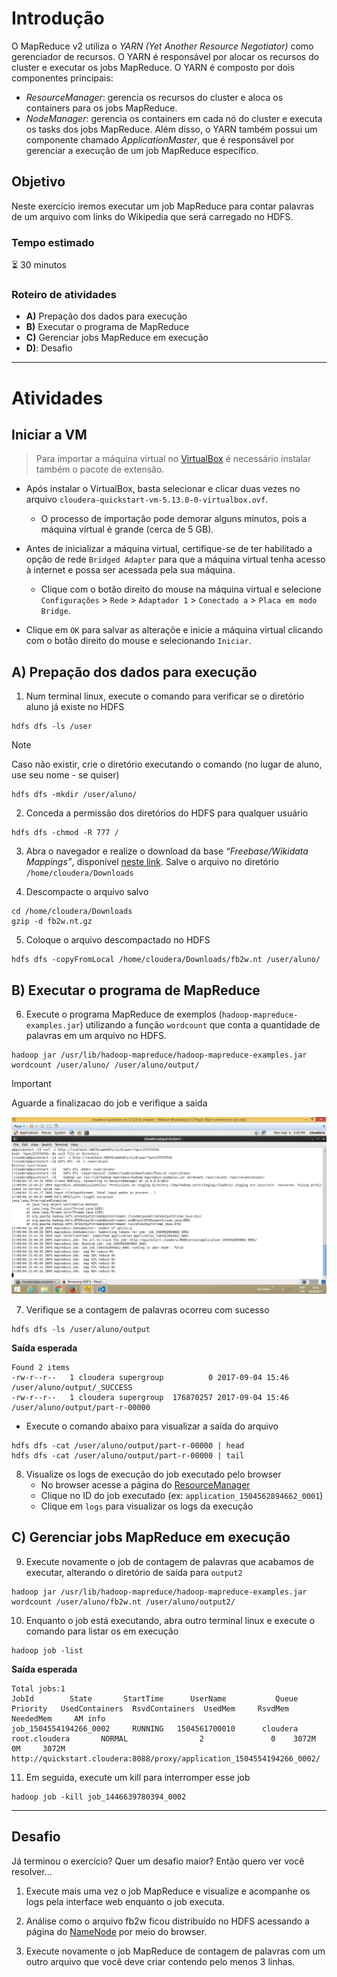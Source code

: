 # Introdução

O MapReduce v2 utiliza o _YARN (Yet Another Resource Negotiator)_ como gerenciador de recursos. O YARN é responsável por alocar os recursos do cluster e executar os jobs MapReduce.
O YARN é composto por dois componentes principais:
- _ResourceManager_: gerencia os recursos do cluster e aloca os containers para os jobs MapReduce.
- _NodeManager_: gerencia os containers em cada nó do cluster e executa os tasks dos jobs MapReduce.
Além disso, o YARN também possui um componente chamado _ApplicationMaster_, que é responsável por gerenciar a execução de um job MapReduce específico.

## Objetivo

Neste exercício iremos executar um job MapReduce para contar palavras de um arquivo com links do Wikipedia que será carregado no HDFS.

### Tempo estimado

:hourglass_flowing_sand: 30 minutos

### Roteiro de atividades

- **A)** Prepação dos dados para execução
- **B)** Executar o programa de MapReduce
- **C)** Gerenciar jobs MapReduce em execução
- **D)**: Desafio

---

# Atividades

## Iniciar a VM

> Para importar a máquina virtual no [VirtualBox](https://www.virtualbox.org/wiki/Downloads) é necessário instalar também o pacote de extensão.
- Após instalar o VirtualBox, basta selecionar e clicar duas vezes no arquivo `cloudera-quickstart-vm-5.13.0-0-virtualbox.ovf`.
  - O processo de importação pode demorar alguns minutos, pois a máquina virtual é grande (cerca de 5 GB).

- Antes de inicializar a máquina virtual, certifique-se de ter habilitado a opção de rede `Bridged Adapter` para que a máquina virtual tenha acesso à internet e possa ser acessada pela sua máquina.
  - Clique com o botão direito do mouse na máquina virtual e selecione `Configurações` > `Rede` > `Adaptador 1` > `Conectado a` > `Placa em modo Bridge`.

- Clique em `OK` para salvar as alteraçõe e inicie a máquina virtual clicando com o botão direito do mouse e selecionando `Iniciar`.

## A) Prepação dos dados para execução

1. Num terminal linux, execute o comando para verificar se o diretório aluno já existe no HDFS
```shell
hdfs dfs -ls /user
```

> [!NOTE]
> Caso não existir, crie o diretório executando o comando (no lugar de aluno, use seu nome - se quiser)
```shell
hdfs dfs -mkdir /user/aluno/
```

2. Conceda a permissão dos diretórios do HDFS para qualquer usuário
```shell
hdfs dfs -chmod -R 777 /
```

3. Abra o navegador e realize o download da base _“Freebase/Wikidata Mappings”_, disponível [neste link](https://developers.google.com/freebase/). Salve o arquivo no diretório `/home/cloudera/Downloads`

4. Descompacte o arquivo salvo
```shell
cd /home/cloudera/Downloads
gzip -d fb2w.nt.gz
```

5. Coloque o arquivo descompactado no HDFS
```shell
hdfs dfs -copyFromLocal /home/cloudera/Downloads/fb2w.nt /user/aluno/
```

## B) Executar o programa de MapReduce

6. Execute o programa MapReduce de exemplos (`hadoop-mapreduce-examples.jar`) utilizando a função `wordcount` que conta a quantidade de palavras em um arquivo no HDFS.
```shell
hadoop jar /usr/lib/hadoop-mapreduce/hadoop-mapreduce-examples.jar wordcount /user/aluno/ /user/aluno/output/
```
> [!IMPORTANT]
> Aguarde a finalizacao do job e verifique a saida

![impacta](./resources/images/1_job_running.png)

7. Verifique se a contagem de palavras ocorreu com sucesso
```shell
hdfs dfs -ls /user/aluno/output
```

**Saída esperada**
```
Found 2 items
-rw-r--r--   1 cloudera supergroup          0 2017-09-04 15:46 /user/aluno/output/_SUCCESS
-rw-r--r--   1 cloudera supergroup  176870257 2017-09-04 15:46 /user/aluno/output/part-r-00000
```

- Execute o comando abaixo para visualizar a saída do arquivo
```shell
hdfs dfs -cat /user/aluno/output/part-r-00000 | head
hdfs dfs -cat /user/aluno/output/part-r-00000 | tail
```

8. Visualize os logs de execução do job executado pelo browser
   - No browser acesse a página do [ResourceManager](http://{ip_address}:8088)
   - Clique no ID do job executado (ex: `application_1504562894662_0001`)
   - Clique em `logs` para visualizar os logs da execução

## C) Gerenciar jobs MapReduce em execução

9. Execute novamente o job de contagem de palavras que acabamos de executar, alterando o diretório de saída para `output2`
```shell
hadoop jar /usr/lib/hadoop-mapreduce/hadoop-mapreduce-examples.jar wordcount /user/aluno/fb2w.nt /user/aluno/output2/
```

10. Enquanto o job está executando, abra outro terminal linux e execute o comando para listar os em execução
```shell
hadoop job -list
```

**Saída esperada**
```
Total jobs:1
JobId	     State	     StartTime	    UserName	       Queue	  Priority	 UsedContainers	 RsvdContainers	 UsedMem	 RsvdMem NeededMem	   AM info
job_1504554194266_0002	   RUNNING	 1504561700010	    cloudera	root.cloudera	    NORMAL	              2	              0	   3072M	      0M     3072M	http://quickstart.cloudera:8088/proxy/application_1504554194266_0002/
```

11. Em seguida, execute um kill para interromper esse job
```shell
hadoop job -kill job_1446639780394_0002
```
---
## Desafio

Já terminou o exercício? Quer um desafio maior? Então quero ver você resolver...

1. Execute mais uma vez o job MapReduce e visualize e acompanhe os logs pela interface web enquanto o job executa.

2. Análise como o arquivo fb2w ficou distribuído no HDFS acessando a página do [NameNode](http://{ip_address}:50070) por meio do browser.

3. Execute novamente o job MapReduce de contagem de palavras com um outro arquivo que você deve criar contendo pelo menos 3 linhas.
